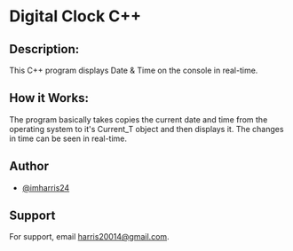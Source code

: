# Digital Clock C++
## Description:
This C++ program displays Date & Time on the console in real-time. 
## How it Works:
The program basically takes copies the current date and time from the operating system to it's Current_T object and then displays it. The changes in time can be seen in real-time.
## Author
- [@imharris24](https://www.github.com/imharris24)
## Support
For support, email harris20014@gmail.com.
